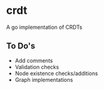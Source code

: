 # crdt
A go implementation of CRDTs

## To Do's
- Add comments
- Validation checks
- Node existence checks/additions
- Graph implementations